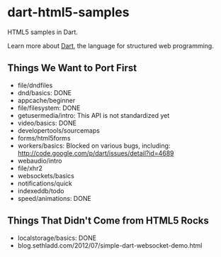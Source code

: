 dart-html5-samples
==================

HTML5 samples in Dart.

Learn more about [Dart](http://www.dartlang.org),
the language for structured web programming.

Things We Want to Port First
----------------------------

 * file/dndfiles
 * dnd/basics: DONE
 * appcache/beginner
 * file/filesystem: DONE
 * getusermedia/intro: This API is not standardized yet
 * video/basics: DONE
 * developertools/sourcemaps
 * forms/html5forms
 * workers/basics: Blocked on various bugs, including: http://code.google.com/p/dart/issues/detail?id=4689
 * webaudio/intro
 * file/xhr2
 * websockets/basics
 * notifications/quick
 * indexeddb/todo
 * speed/animations: DONE

Things That Didn't Come from HTML5 Rocks
----------------------------------------

 * localstorage/basics: DONE
 * blog.sethladd.com/2012/07/simple-dart-websocket-demo.html
